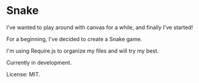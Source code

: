 Snake
===

I've wanted to play around with canvas for a while, and finally I've started!

For a beginning, I've decided to create a Snake game.

I'm using Require.js to organize my files and will try my best.

Currently in development.

License: MIT.

